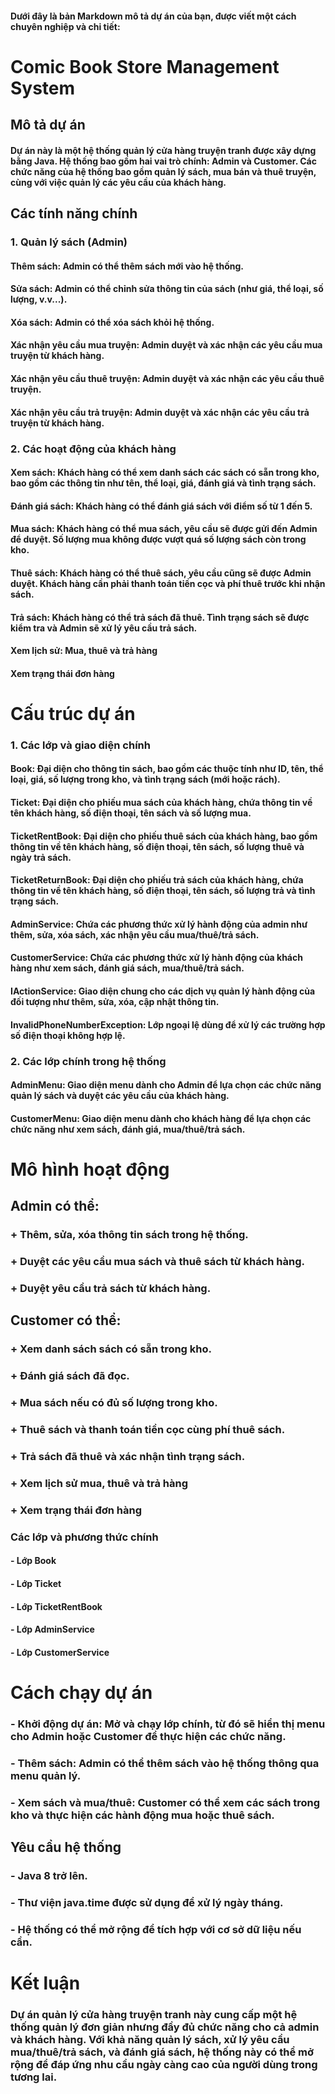 
#### Dưới đây là bản Markdown mô tả dự án của bạn, được viết một cách chuyên nghiệp và chi tiết:

# Comic Book Store Management System
## Mô tả dự án
#### Dự án này là một hệ thống quản lý cửa hàng truyện tranh được xây dựng bằng Java. Hệ thống bao gồm hai vai trò chính: Admin và Customer. Các chức năng của hệ thống bao gồm quản lý sách, mua bán và thuê truyện, cùng với việc quản lý các yêu cầu của khách hàng.

## Các tính năng chính
### 1. Quản lý sách (Admin)
#### Thêm sách: Admin có thể thêm sách mới vào hệ thống.
####  Sửa sách: Admin có thể chỉnh sửa thông tin của sách (như giá, thể loại, số lượng, v.v...).
####   Xóa sách: Admin có thể xóa sách khỏi hệ thống.
####   Xác nhận yêu cầu mua truyện: Admin duyệt và xác nhận các yêu cầu mua truyện từ khách hàng.
####   Xác nhận yêu cầu thuê truyện: Admin duyệt và xác nhận các yêu cầu thuê truyện.
####  Xác nhận yêu cầu trả truyện: Admin duyệt và xác nhận các yêu cầu trả truyện từ khách hàng.
   ### 2. Các hoạt động của khách hàng
   #### Xem sách: Khách hàng có thể xem danh sách các sách có sẵn trong kho, bao gồm các thông tin như tên, thể loại, giá, đánh giá và tình trạng sách.
   #### Đánh giá sách: Khách hàng có thể đánh giá sách với điểm số từ 1 đến 5.
   #### Mua sách: Khách hàng có thể mua sách, yêu cầu sẽ được gửi đến Admin để duyệt. Số lượng mua không được vượt quá số lượng sách còn trong kho.
   #### Thuê sách: Khách hàng có thể thuê sách, yêu cầu cũng sẽ được Admin duyệt. Khách hàng cần phải thanh toán tiền cọc và phí thuê trước khi nhận sách.
   #### Trả sách: Khách hàng có thể trả sách đã thuê. Tình trạng sách sẽ được kiểm tra và Admin sẽ xử lý yêu cầu trả sách.
#### Xem lịch sử: Mua, thuê và trả hàng
#### Xem trạng thái đơn hàng
   # Cấu trúc dự án
   ### 1. Các lớp và giao diện chính
  #### Book: Đại diện cho thông tin sách, bao gồm các thuộc tính như ID, tên, thể loại, giá, số lượng trong kho, và tình trạng sách (mới hoặc rách).
  #### Ticket: Đại diện cho phiếu mua sách của khách hàng, chứa thông tin về tên khách hàng, số điện thoại, tên sách và số lượng mua.
  #### TicketRentBook: Đại diện cho phiếu thuê sách của khách hàng, bao gồm thông tin về tên khách hàng, số điện thoại, tên sách, số lượng thuê và ngày trả sách.
#### TicketReturnBook: Đại diện cho phiếu trả sách của khách hàng, chứa thông tin về tên khách hàng, số điện thoại, tên sách, số lượng trả và tình trạng sách.
#### AdminService: Chứa các phương thức xử lý hành động của admin như thêm, sửa, xóa sách, xác nhận yêu cầu mua/thuê/trả sách.
#### CustomerService: Chứa các phương thức xử lý hành động của khách hàng như xem sách, đánh giá sách, mua/thuê/trả sách.
#### IActionService: Giao diện chung cho các dịch vụ quản lý hành động của đối tượng như thêm, sửa, xóa, cập nhật thông tin.
####  InvalidPhoneNumberException: Lớp ngoại lệ dùng để xử lý các trường hợp số điện thoại không hợp lệ.
   ### 2. Các lớp chính trong hệ thống
  #### AdminMenu: Giao diện menu dành cho Admin để lựa chọn các chức năng quản lý sách và duyệt các yêu cầu của khách hàng.
  #### CustomerMenu: Giao diện menu dành cho khách hàng để lựa chọn các chức năng như xem sách, đánh giá, mua/thuê/trả sách.
   # Mô hình hoạt động
  ## Admin có thể:

### + Thêm, sửa, xóa thông tin sách trong hệ thống.
### + Duyệt các yêu cầu mua sách và thuê sách từ khách hàng.
### + Duyệt yêu cầu trả sách từ khách hàng.
 ## Customer có thể:

### + Xem danh sách sách có sẵn trong kho.
### + Đánh giá sách đã đọc.
### + Mua sách nếu có đủ số lượng trong kho.
### + Thuê sách và thanh toán tiền cọc cùng phí thuê sách.
### + Trả sách đã thuê và xác nhận tình trạng sách.
### + Xem lịch sử mua, thuê và trả hàng
### + Xem trạng thái đơn hàng
###  Các lớp và phương thức chính
#### - Lớp Book
#### - Lớp Ticket
#### - Lớp TicketRentBook
#### - Lớp AdminService
#### - Lớp CustomerService
# Cách chạy dự án
### - Khởi động dự án: Mở và chạy lớp chính, từ đó sẽ hiển thị menu cho Admin hoặc Customer để thực hiện các chức năng.
### - Thêm sách: Admin có thể thêm sách vào hệ thống thông qua menu quản lý.
### - Xem sách và mua/thuê: Customer có thể xem các sách trong kho và thực hiện các hành động mua hoặc thuê sách.
##  Yêu cầu hệ thống
### - Java 8 trở lên.
### - Thư viện java.time được sử dụng để xử lý ngày tháng.
### - Hệ thống có thể mở rộng để tích hợp với cơ sở dữ liệu nếu cần.
# Kết luận
### Dự án quản lý cửa hàng truyện tranh này cung cấp một hệ thống quản lý đơn giản nhưng đầy đủ chức năng cho cả admin và khách hàng. Với khả năng quản lý sách, xử lý yêu cầu mua/thuê/trả sách, và đánh giá sách, hệ thống này có thể mở rộng để đáp ứng nhu cầu ngày càng cao của người dùng trong tương lai.